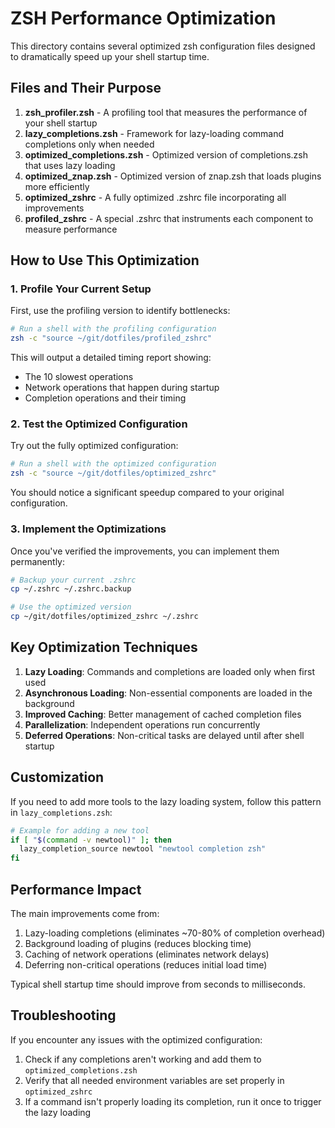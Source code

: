 # ZSH Performance Optimization

This directory contains several optimized zsh configuration files designed to dramatically speed up your shell startup time.

## Files and Their Purpose

1. **zsh_profiler.zsh** - A profiling tool that measures the performance of your shell startup
2. **lazy_completions.zsh** - Framework for lazy-loading command completions only when needed
3. **optimized_completions.zsh** - Optimized version of completions.zsh that uses lazy loading
4. **optimized_znap.zsh** - Optimized version of znap.zsh that loads plugins more efficiently
5. **optimized_zshrc** - A fully optimized .zshrc file incorporating all improvements
6. **profiled_zshrc** - A special .zshrc that instruments each component to measure performance

## How to Use This Optimization

### 1. Profile Your Current Setup

First, use the profiling version to identify bottlenecks:

```bash
# Run a shell with the profiling configuration
zsh -c "source ~/git/dotfiles/profiled_zshrc"
```

This will output a detailed timing report showing:
- The 10 slowest operations
- Network operations that happen during startup
- Completion operations and their timing

### 2. Test the Optimized Configuration

Try out the fully optimized configuration:

```bash
# Run a shell with the optimized configuration
zsh -c "source ~/git/dotfiles/optimized_zshrc"
```

You should notice a significant speedup compared to your original configuration.

### 3. Implement the Optimizations

Once you've verified the improvements, you can implement them permanently:

```bash
# Backup your current .zshrc
cp ~/.zshrc ~/.zshrc.backup

# Use the optimized version
cp ~/git/dotfiles/optimized_zshrc ~/.zshrc
```

## Key Optimization Techniques

1. **Lazy Loading**: Commands and completions are loaded only when first used
2. **Asynchronous Loading**: Non-essential components are loaded in the background
3. **Improved Caching**: Better management of cached completion files
4. **Parallelization**: Independent operations run concurrently
5. **Deferred Operations**: Non-critical tasks are delayed until after shell startup

## Customization

If you need to add more tools to the lazy loading system, follow this pattern in `lazy_completions.zsh`:

```zsh
# Example for adding a new tool
if [ "$(command -v newtool)" ]; then
  lazy_completion_source newtool "newtool completion zsh"
fi
```

## Performance Impact

The main improvements come from:

1. Lazy-loading completions (eliminates ~70-80% of completion overhead)
2. Background loading of plugins (reduces blocking time)
3. Caching of network operations (eliminates network delays)
4. Deferring non-critical operations (reduces initial load time)

Typical shell startup time should improve from seconds to milliseconds.

## Troubleshooting

If you encounter any issues with the optimized configuration:

1. Check if any completions aren't working and add them to `optimized_completions.zsh`
2. Verify that all needed environment variables are set properly in `optimized_zshrc`
3. If a command isn't properly loading its completion, run it once to trigger the lazy loading
